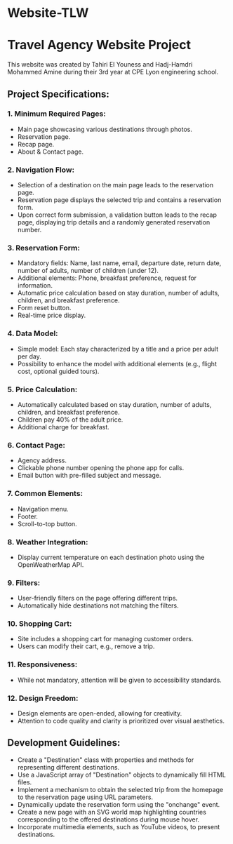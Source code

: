 # Website-TLW

# Travel Agency Website Project

This website was created by Tahiri El Youness and Hadj-Hamdri Mohammed Amine during their 3rd year at CPE Lyon engineering school.

## Project Specifications:

### 1. Minimum Required Pages:
   - Main page showcasing various destinations through photos.
   - Reservation page.
   - Recap page.
   - About & Contact page.

### 2. Navigation Flow:
   - Selection of a destination on the main page leads to the reservation page.
   - Reservation page displays the selected trip and contains a reservation form.
   - Upon correct form submission, a validation button leads to the recap page, displaying trip details and a randomly generated reservation number.

### 3. Reservation Form:
   - Mandatory fields: Name, last name, email, departure date, return date, number of adults, number of children (under 12).
   - Additional elements: Phone, breakfast preference, request for information.
   - Automatic price calculation based on stay duration, number of adults, children, and breakfast preference.
   - Form reset button.
   - Real-time price display.

### 4. Data Model:
   - Simple model: Each stay characterized by a title and a price per adult per day.
   - Possibility to enhance the model with additional elements (e.g., flight cost, optional guided tours).

### 5. Price Calculation:
   - Automatically calculated based on stay duration, number of adults, children, and breakfast preference.
   - Children pay 40% of the adult price.
   - Additional charge for breakfast.

### 6. Contact Page:
   - Agency address.
   - Clickable phone number opening the phone app for calls.
   - Email button with pre-filled subject and message.

### 7. Common Elements:
   - Navigation menu.
   - Footer.
   - Scroll-to-top button.

### 8. Weather Integration:
   - Display current temperature on each destination photo using the OpenWeatherMap API.

### 9. Filters:
   - User-friendly filters on the page offering different trips.
   - Automatically hide destinations not matching the filters.

### 10. Shopping Cart:
   - Site includes a shopping cart for managing customer orders.
   - Users can modify their cart, e.g., remove a trip.

### 11. Responsiveness:
   - While not mandatory, attention will be given to accessibility standards.

### 12. Design Freedom:
   - Design elements are open-ended, allowing for creativity.
   - Attention to code quality and clarity is prioritized over visual aesthetics.

## Development Guidelines:

- Create a "Destination" class with properties and methods for representing different destinations.
- Use a JavaScript array of "Destination" objects to dynamically fill HTML files.
- Implement a mechanism to obtain the selected trip from the homepage to the reservation page using URL parameters.
- Dynamically update the reservation form using the "onchange" event.
- Create a new page with an SVG world map highlighting countries corresponding to the offered destinations during mouse hover.
- Incorporate multimedia elements, such as YouTube videos, to present destinations.
